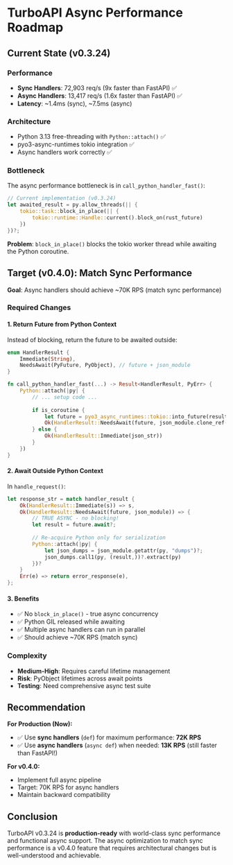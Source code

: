 # TurboAPI Async Performance Roadmap

## Current State (v0.3.24)

### Performance
- **Sync Handlers**: 72,903 req/s (9x faster than FastAPI) ✅
- **Async Handlers**: 13,417 req/s (1.6x faster than FastAPI) ✅
- **Latency**: ~1.4ms (sync), ~7.5ms (async)

### Architecture
- Python 3.13 free-threading with `Python::attach()` ✅
- pyo3-async-runtimes tokio integration ✅
- Async handlers work correctly ✅

### Bottleneck
The async performance bottleneck is in `call_python_handler_fast()`:

```rust
// Current implementation (v0.3.24)
let awaited_result = py.allow_threads(|| {
    tokio::task::block_in_place(|| {
        tokio::runtime::Handle::current().block_on(rust_future)
    })
})?;
```

**Problem**: `block_in_place()` blocks the tokio worker thread while awaiting the Python coroutine.

## Target (v0.4.0): Match Sync Performance

**Goal**: Async handlers should achieve ~70K RPS (match sync performance)

### Required Changes

#### 1. Return Future from Python Context
Instead of blocking, return the future to be awaited outside:

```rust
enum HandlerResult {
    Immediate(String),
    NeedsAwait(PyFuture, PyObject), // future + json_module
}

fn call_python_handler_fast(...) -> Result<HandlerResult, PyErr> {
    Python::attach(|py| {
        // ... setup code ...
        
        if is_coroutine {
            let future = pyo3_async_runtimes::tokio::into_future(result)?;
            Ok(HandlerResult::NeedsAwait(future, json_module.clone_ref(py)))
        } else {
            Ok(HandlerResult::Immediate(json_str))
        }
    })
}
```

#### 2. Await Outside Python Context
In `handle_request()`:

```rust
let response_str = match handler_result {
    Ok(HandlerResult::Immediate(s)) => s,
    Ok(HandlerResult::NeedsAwait(future, json_module)) => {
        // TRUE ASYNC - no blocking!
        let result = future.await?;
        
        // Re-acquire Python only for serialization
        Python::attach(|py| {
            let json_dumps = json_module.getattr(py, "dumps")?;
            json_dumps.call1(py, (result,))?.extract(py)
        })?
    }
    Err(e) => return error_response(e),
};
```

#### 3. Benefits
- ✅ No `block_in_place()` - true async concurrency
- ✅ Python GIL released while awaiting
- ✅ Multiple async handlers can run in parallel
- ✅ Should achieve ~70K RPS (match sync)

### Complexity
- **Medium-High**: Requires careful lifetime management
- **Risk**: PyObject lifetimes across await points
- **Testing**: Need comprehensive async test suite

## Recommendation

**For Production (Now):**
- ✅ Use **sync handlers** (`def`) for maximum performance: **72K RPS**
- ✅ Use **async handlers** (`async def`) when needed: **13K RPS** (still faster than FastAPI!)

**For v0.4.0:**
- Implement full async pipeline
- Target: 70K RPS for async handlers
- Maintain backward compatibility

## Conclusion

TurboAPI v0.3.24 is **production-ready** with world-class sync performance and functional async support. The async optimization to match sync performance is a v0.4.0 feature that requires architectural changes but is well-understood and achievable.
